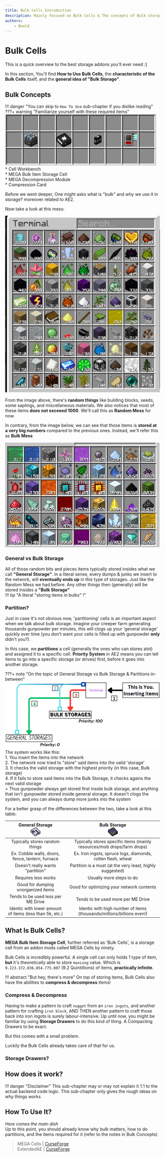 ```yaml
---
title: Bulk Cells Introduction
description: Mainly focused on Bulk Cells & The concepts of Bulk storages
authors: 
    - Boold
---
```


# Bulk Cells

This is a quick overview to the best storage addons you'll ever need :]  

In this section, You'll find **How to Use Bulk Cells**, the **characteristic of the Bulk Cells** itself, and the **general idea of "Bulk Storage"**.  

## Bulk Concepts

!!! danger "You can skip to ``How To Use`` sub-chapter if you dislike reading"  
???+ warning "Familiarize yourself with these required items"
    ![](img-bulk/booldBulkRequirements.png)  
    * Cell Workbench  
    * MEGA Bulk Item Storage Cell  
    * MEGA Decompression Module  
    * Compression Card  

Before we went deeper, One might asks what is "bulk" and why we use it in storage? moreover related to AE2.  

Now take a look at this mess:  

![](img-bulk/booldRandomMess.png)  

From the image above, there's **random things** like building blocks, seeds, some saplings, and miscellaneous materials. We also notices that most of these items **does not exceeed 1000**. We'll call this as **Random Mess** for now.  

In contrary, from the image below, we can see that those items is **stored at a very big numbers** compared to the previous ones. Instead, we'll refer this as **Bulk Mess**  

![](img-bulk/booldBulkMess.png)  

### General vs Bulk Storage 

All of those random bits and pieces items typically stored insides what we call **"General Storage"**. In a literal sense, every dumps & junks we insert to the network, will **eventually ends up** in this type of storages. Just like the Random Mess we had before. Any other things then (generally) will be stored insides a **"Bulk Storage"**  
!!! tip "A literal "storing items in bulks" !"

### Partition?

Just in case it's not obvious now, 'partitioning' cells is an important aspect when we talk about bulk storage. Imagine your creeper farm generating thousands gunpowder per minutes, this will clogs up your 'general storage' quickly over time (you don't want your cells is filled up with gunpowder **only** didn't you?).  

In this case, we **partitions** a cell (generally the ones who can stores alot) and assigned it to a specific cell. **Priority System** in AE2 means you can tell items to go into a specific storage (or drives) first, before it goes into another storage.  

???+ note "On the topic of General Storage vs Bulk Storage & Partitions in-between"
    ![](img-bulk/booldPriorityInsert.png)  
    The system works like this:   
    1. You insert the items into the network   
    2. The network now tried to "store" said items into the valid 'storage'  
    3. It checks the valid storage with the highest priority (in this case, Bulk storage)  
    4. If it fails to store said items into the Bulk Storage, it checks agains the next valid storage  
    > Thus gunpowder always get stored first inside bulk storage, and anything that isn't gunpowder stored inside general storage. It doesn't clogs the system, and you can always dump more junks into the system 

For a better grasp of the differences between the two, take a look at this table:  

| **General Storage** <br> ![](img/itemCell.png) | **Bulk Storage** <br> ![](img/bulkCell.png) |
|:---:|:---:|
| Typically stores random things | Typically stores specific items (mainly resources/mob drops/farm drops) |
| Ex. Cobble walls, doors, fence, lantern, furnace | Ex. Iron ingots, spruce logs, diamonds, rotten flesh, wheat |
| Doesn't really wants "partition" | Partition is a must (at the very least, highly suggested) |
| Requires less works | Usually more steps to do |
| Good for dumping unorganized items | Good for optimizing your network contents |
| Tends to be used less per ME Drive | Tends to be used more per ME Drive |
| Identic with lower amount of items (less than 5k, etc.) | Identic with high number of items (thousands/millions/billions even!) |
  

## What Is Bulk Cells?

**MEGA Bulk Item Storage Cell**, further referred as 'Bulk Cells', is a storage cell from an addon mods called MEGA Cells by ninety.  

Bulk Cells is incredibly powerful. A single cell can only holds 1 type of item, **but** it's theoretically able to store ``maxLong`` value. Which is ``9.223.372.036.854.775.807`` (9.2 Quintillions) of items, **practically infinite**.  

!!! abstract "But hey, there's more"
    On top of storing items, Bulk Cells also have the abilities to **compress & decompress** items! 

### Compress & Decompress
Having to make a pattern to craft ``nugget`` from an ``iron ingots``, and another pattern for crafting ``iron block``, AND THEN another pattern to craft those back into iron ingots is surely labour-intensive. Up until now, you might be familiar by using **Storage Drawers** to do this kind of thing. A Compacting Drawers to be exact.  

But this comes with a small problem.  

Luckily the Bulk Cells already takes care of that for us.

### Storage Drawers?

## How does it work?

!!! danger "Disclaimer"
    This sub-chapter may or may not explain it 1:1 to the actual backend code logic. This sub-chapter only gives the rough ideas on why things works


    

 
## How To Use It?

*Here comes the main dish*  
Up to this point, you should already know why bulk matters, how to do partitions, and the items required for it (refer to the notes in Bulk Concepts)

> MEGA Cells | [CurseForge](https://legacy.curseforge.com/minecraft/mc-mods/mega-cells) <br>
> ExtendedAE | [CurseForge](https://legacy.curseforge.com/minecraft/mc-mods/ex-pattern-provider)